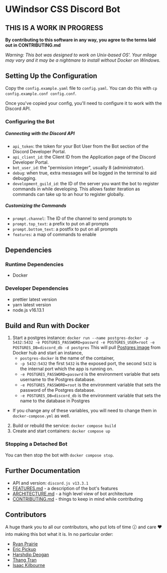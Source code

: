 # UWindsor CSS Discord Bot

## **THIS IS A WORK IN PROGRESS**

**By contributing to this software in any way, you agree to the terms laid out in CONTRIBUTING.md**

_Warning: This bot was designed to work on Unix-based OS'._
_Your milage may vary and it may be a nightmare to install without Docker on Windows._

## Setting Up the Configuration

Copy the `config.example.yaml` file to `config.yaml`. You can do this with `cp config.example.conf config.conf`.

Once you've copied your config, you'll need to configure it to work with the Discord API.

### Configuring the Bot

##### Connecting with the Discord API

- `api_token`: the token for your Bot User from the Bot section of the Discord Developer Portal.
- `api_client_id`: the Client ID from the Application page of the Discord Developer Portal.
- `bot_user_id`: the "permission integer", usually 8 (administrator).
- `debug`: when true, extra messages will be logged in the terminal to aid debugging.
- `development_guild_id`: the ID of the server you want the bot to register commands in while developing. This allows faster iteration as commands can take up to an hour to register globally.

##### Customizing the Commands

- `prompt.channel`: The ID of the channel to send prompts to
- `prompt.top_text`: a prefix to put on all prompts
- `prompt.bottom_text`: a postfix to put on all prompts
- `features`: a map of commands to enable

## Dependencies

### Runtime Dependencies

- Docker

### Developer Dependencies

- prettier latest version
- yarn latest version
- node.js v16.13.1

## Build and Run with Docker

1. Start a postgres instance: `docker run --name postgres-docker -p 5432:5432 -e POSTGRES_PASSWORD=passwrd -e POSTGRES_USER=root -e POSTGRES_DB=discord_db -d postgres`
This will pull [Postgres image](https://hub.docker.com/_/postgres) from Docker hub and start an instance,
    - `postgres-docker` is the name of the container, 
    - `-p 5432:5432` the first `5432` is the exposed port, the second `5432` is the internal port which the app is running on. 
    - `-e POSTGRES_PASSWORD=passwrd` is the environment variable that sets username to the Postgres database.
    - `-e POSTGRES_PASSWORD=root` is the environment variable that sets the password of the Postgres database.
    - `-e POSTGRES_DB=discord_db` is the environment variable that sets the name to the database in Postgres
* If you change any of these variables, you will need to change them in `docker-compose.yml` as well.
2. Build or rebuild the service: `docker compose build`
3. Create and start containers: `docker compose up`

### Stopping a Detached Bot

You can then stop the bot with `docker compose stop`.

## Further Documentation

- API and version: `discord.js v13.3.1`
- [FEATURES.md](FEATURES.md) - a description of the bot's features
- [ARCHITECTURE.md](ARCHITECTURE.md) - a high level view of bot architecture
- [CONTRIBUTING.md](CONTRIBUTING.md) - things to keep in mind while contributing

## Contributors

A huge thank you to all our contributors, who put lots of time 🕜 and care ❤️ into making this bot what it is. In no particular order:

- [Ryan Prairie](https://github.com/prairir)
- [Eric Pickup](https://github.com/EricPickup)
- [Harshdip Deogan](https://github.com/HarshdipD)
- [Thang Tran](https://github.com/phucthang1101)
- [Isaac Kilbourne](https://github.com/kilbouri)
